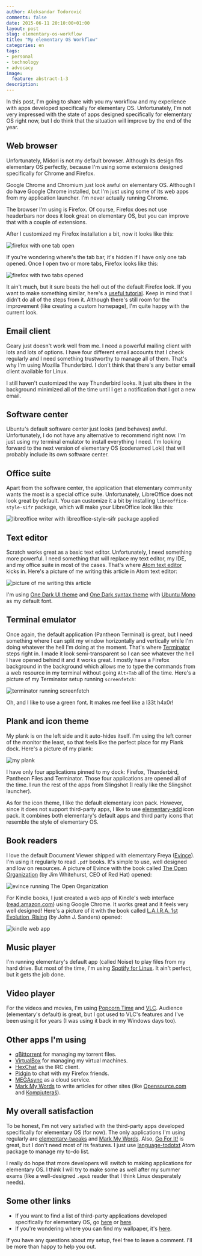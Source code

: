 ```yaml
---
author: Aleksandar Todorović
comments: false
date: 2015-06-11 20:10:00+01:00
layout: post
slug: elementary-os-workflow
title: "My elementary OS Workflow"
categories: en
tags:
- personal
- technology
- advocacy
image:
  feature: abstract-1-3
description:
---
```


In this post, I'm going to share with you my workflow and my experience with apps developed specifically for elementary OS. Unfortunately, I'm not very impressed with the state of apps designed specifically for elementary OS right now, but I do think that the situation will improve by the end of the year.

## Web browser

Unfortunately, Midori is not my default browser. Although its design fits elementary OS perfectly, because I'm using some extensions designed specifically for Chrome and Firefox.

Google Chrome and Chromium just look awful on elementary OS. Although I do have Google Chrome installed, but I'm just using some of its web apps from my application launcher. I'm never actually running Chrome.

The browser I'm using is Firefox. Of course, Firefox does not use headerbars nor does it look great on elementary OS, but you can improve that with a couple of extensions.

After I customized my Firefox installation a bit, now it looks like this:

![firefox with one tab open](http://i.imgur.com/IjDBtdQ.png)

If you're wondering where's the tab bar, it's hidden if I have only one tab opened. Once I open two or more tabs, Firefox looks like this:

![firefox with two tabs opened](http://i.imgur.com/J2b9UKi.png)

It ain't much, but it sure beats the hell out of the default Firefox look. If you want to make something similar, here's a [useful tutorial](https://github.com/chpii/Headerbar). Keep in mind that I didn't do all of the steps from it. Although there's still room for the improvement (like creating a custom homepage), I'm quite happy with the current look.

## Email client

Geary just doesn't work well from me. I need a powerful mailing client with lots and lots of options. I have four different email accounts that I check regularly and I need something trustworthy to manage all of them. That's why I'm using Mozilla Thunderbird. I don't think that there's any better email client available for Linux.

I still haven't customized the way Thunderbird looks. It just sits there in the background minimized all of the time until I get a notification that I got a new email.

## Software center

Ubuntu's default software center just looks (and behaves) awful. Unfortunately, I do not have any alternative to recommend right now. I'm just using my terminal emulator to install everything I need. I'm looking forward to the next version of elementary OS (codenamed Loki) that will probably include its own software center.

## Office suite

Apart from the software center, the application that elementary community wants the most is a special office suite. Unfortunately, LibreOffice does not look great by default. You can customize it a bit by installing `libreoffice-style-sifr` package, which will make your LibreOffice look like this:

![libreoffice writer with libreoffice-style-sifr package applied](http://i.imgur.com/BigvEsP.png)

## Text editor

Scratch works great as a basic text editor. Unfortunately, I need something more powerful. I need something that will replace my text editor, my IDE, and my office suite in most of the cases. That's where [Atom text editor](https://atom.io/) kicks in. Here's a picture of me writing this article in Atom text editor:

![picture of me writing this article](http://i.imgur.com/sEaWni7.png)

I'm using [One Dark UI theme](https://atom.io/themes/one-dark-ui) and [One Dark syntax theme](https://atom.io/themes/one-dark-syntax) with [Ubuntu Mono](https://www.google.com/fonts/specimen/Ubuntu+Mono) as my default font.

## Terminal emulator

Once again, the default application (Pantheon Terminal) is great, but I need something where I can split my window horizontally and vertically while I'm doing whatever the hell I'm doing at the moment. That's where [Terminator](http://gnometerminator.blogspot.com/p/introduction.html) steps right in. I made it look semi-transparent so I can see whatever the hell I have opened behind it and it works great. I mostly have a Firefox background in the background which allows me to type the commands from a web resource in my terminal without going `Alt+Tab` all of the time. Here's a picture of my Terminator setup running `screenfetch`:

![terminator running screenfetch](http://i.imgur.com/Zcs8sj1.png)

Oh, and I like to use a green font. It makes me feel like a l33t h4x0r!

## Plank and icon theme

My plank is on the left side and it auto-hides itself. I'm using the left corner of the monitor the least, so that feels like the perfect place for my Plank dock. Here's a picture of my plank:

![my plank](http://i.imgur.com/ILUvZ15.png)

I have only four applications pinned to my dock: Firefox, Thunderbird, Pantheon Files and Terminator. Those four applications are opened all of the time. I run the rest of the apps from Slingshot (I really like the Slingshot launcher).

As for the icon theme, I like the default elementary icon pack. However, since it does not support third-party apps, I like to use [elementary-add](https://github.com/varlesh/elementary-add) icon pack. It combines both elementary's default apps and third party icons that resemble the style of elementary OS.

## Book readers

I love the default Document Viewer shipped with elementary Freya ([Evince](https://wiki.gnome.org/Apps/Evince)). I'm using it regularly to read `.pdf` books. It's simple to use, well designed and low on resources. A picture of Evince with the book called [The Open Organization](http://opensource.com/open-organization) (by Jim Whitehurst, CEO of Red Hat) opened:

![evince running The Open Organization](http://i.imgur.com/xnlevw8.png)

For Kindle books, I just created a web app of Kindle's web interface ([read.amazon.com](https://read.amazon.com/)) using Google Chrome. It works great and it feels very well designed! Here's a picture of it with the book called [L.A.I.R.A. 1st Evolution, Rising](http://www.amazon.com/L-I-R-1st-Evolution-Rising-ebook/dp/B00N9O7SCC/) (by John J. Sanders) opened:

![kindle web app](http://i.imgur.com/7XQ7kvO.png)

## Music player

I'm running elementary's default app (called Noise) to play files from my hard drive. But most of the time, I'm using [Spotify for Linux](https://www.spotify.com/us/download/linux/). It ain't perfect, but it gets the job done.

## Video player

For the videos and movies, I'm using [Popcorn Time](https://popcorntime.io/) and [VLC](http://www.videolan.org/vlc/). Audience (elementary's default) is great, but I got used to VLC's features and I've been using it for years (I was using it back in my Windows days too).

## Other apps I'm using

* [qBittorrent](http://www.qbittorrent.org/) for managing my torrent files.
* [VirtualBox](https://www.virtualbox.org/) for managing my virtual machines.
* [HexChat](https://hexchat.github.io/) as the IRC client.
* [Pidgin](http://pidgin.im/) to chat with my Firefox friends.
* [MEGAsync](https://mega.co.nz/) as a cloud service.
* [Mark My Words](https://github.com/voldyman/MarkMyWords) to write articles for other sites (like [Opensource.com](http://opensource.com/) and [Kompjuteraš](http://kompjuteras.com/)).

## My overall satisfaction

To be honest, I'm not very satisfied with the third-party apps developed specifically for elementary OS (for now). The only applications I'm using regularly are [elementary-tweaks](https://launchpad.net/elementary-tweaks) and [Mark My Words](https://github.com/voldyman/MarkMyWords). Also, [Go For It!](http://manuel-kehl.de/projects/go-for-it/) is great, but I don't need most of its features. I just use [language-todotxt](https://atom.io/packages/language-todotxt) Atom package to manage my to-do list.

I really do hope that more developers will switch to making applications for elementary OS. I think I will try to make some as well after my summer exams (like a well-designed `.epub` reader that I think Linux desperately needs).

## Some other links

* If you want to find a list of third-party applications developed specifically for elementary OS, go [here](https://quassy.github.io/elementary-apps/) or [here](http://madeforelementary.tumblr.com/).
* If you're wondering where you can find my wallpaper, it's [here](http://hdw.eweb4.com/out/976720.html).

If you have any questions about my setup, feel free to leave a comment. I'll be more than happy to help you out.
